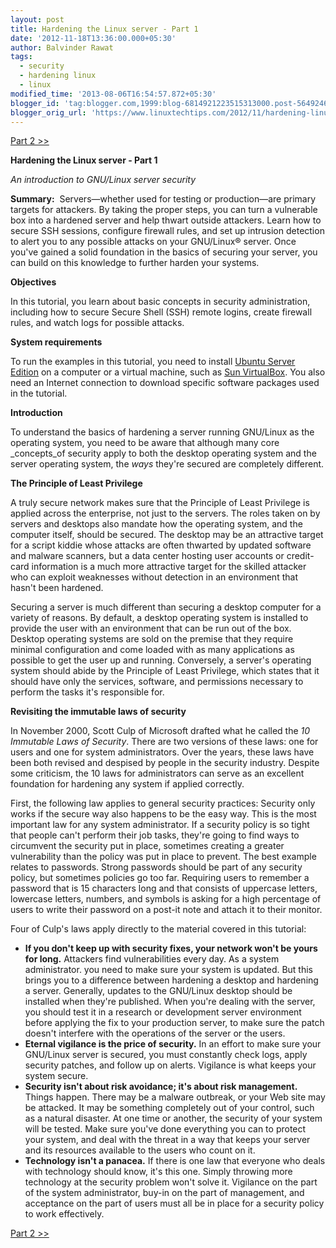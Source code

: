 ```yaml
---
layout: post
title: Hardening the Linux server - Part 1
date: '2012-11-18T13:36:00.000+05:30'
author: Balvinder Rawat
tags:
  - security
  - hardening linux
  - linux
modified_time: '2013-08-06T16:54:57.872+05:30'
blogger_id: 'tag:blogger.com,1999:blog-6814921223515313000.post-5649246183215613968'
blogger_orig_url: 'https://www.linuxtechtips.com/2012/11/hardening-linux-server.html'
---
```

[Part 2 >>][1]

  

**Hardening the Linux server - Part 1**

_An introduction to GNU/Linux server security_

  

**Summary:**  Servers—whether used for testing or production—are primary targets for attackers. By taking the proper steps, you can turn a vulnerable box into a hardened server and help thwart outside attackers. Learn how to secure SSH sessions, configure firewall rules, and set up intrusion detection to alert you to any possible attacks on your GNU/Linux® server. Once you've gained a solid foundation in the basics of securing your server, you can build on this knowledge to further harden your systems.

  

**Objectives**

In this tutorial, you learn about basic concepts in security administration, including how to secure Secure Shell (SSH) remote logins, create firewall rules, and watch logs for possible attacks.

  

**System requirements**

To run the examples in this tutorial, you need to install [Ubuntu Server Edition][2] on a computer or a virtual machine, such as [Sun VirtualBox][3]. You also need an Internet connection to download specific software packages used in the tutorial.

  

  

**Introduction**

To understand the basics of hardening a server running GNU/Linux as the operating system, you need to be aware that although many core _concepts_of security apply to both the desktop operating system and the server operating system, the _ways_ they're secured are completely different.

  

**The Principle of Least Privilege**

A truly secure network makes sure that the Principle of Least Privilege is applied across the enterprise, not just to the servers. The roles taken on by servers and desktops also mandate how the operating system, and the computer itself, should be secured. The desktop may be an attractive target for a script kiddie whose attacks are often thwarted by updated software and malware scanners, but a data center hosting user accounts or credit-card information is a much more attractive target for the skilled attacker who can exploit weaknesses without detection in an environment that hasn't been hardened.

  

  

  

Securing a server is much different than securing a desktop computer for a variety of reasons. By default, a desktop operating system is installed to provide the user with an environment that can be run out of the box. Desktop operating systems are sold on the premise that they require minimal configuration and come loaded with as many applications as possible to get the user up and running. Conversely, a server's operating system should abide by the Principle of Least Privilege, which states that it should have only the services, software, and permissions necessary to perform the tasks it's responsible for.

  

  

**Revisiting the immutable laws of security**

In November 2000, Scott Culp of Microsoft drafted what he called the _10 Immutable Laws of Security_. There are two versions of these laws: one for users and one for system administrators. Over the years, these laws have been both revised and despised by people in the security industry. Despite some criticism, the 10 laws for administrators can serve as an excellent foundation for hardening any system if applied correctly.

First, the following law applies to general security practices: Security only works if the secure way also happens to be the easy way. This is the most important law for any system administrator. If a security policy is so tight that people can't perform their job tasks, they're going to find ways to circumvent the security put in place, sometimes creating a greater vulnerability than the policy was put in place to prevent. The best example relates to passwords. Strong passwords should be part of any security policy, but sometimes policies go too far. Requiring users to remember a password that is 15 characters long and that consists of uppercase letters, lowercase letters, numbers, and symbols is asking for a high percentage of users to write their password on a post-it note and attach it to their monitor.

Four of Culp's laws apply directly to the material covered in this tutorial:

*   **If you don't keep up with security fixes, your network won't be yours for long.** Attackers find vulnerabilities every day. As a system administrator. you need to make sure your system is updated. But this brings you to a difference between hardening a desktop and hardening a server. Generally, updates to the GNU/Linux desktop should be installed when they're published. When you're dealing with the server, you should test it in a research or development server environment before applying the fix to your production server, to make sure the patch doesn't interfere with the operations of the server or the users.
*   **Eternal vigilance is the price of security.** In an effort to make sure your GNU/Linux server is secured, you must constantly check logs, apply security patches, and follow up on alerts. Vigilance is what keeps your system secure.
*   **Security isn't about risk avoidance; it's about risk management.** Things happen. There may be a malware outbreak, or your Web site may be attacked. It may be something completely out of your control, such as a natural disaster. At one time or another, the security of your system will be tested. Make sure you've done everything you can to protect your system, and deal with the threat in a way that keeps your server and its resources available to the users who count on it.
*   **Technology isn't a panacea.** If there is one law that everyone who deals with technology should know, it's this one. Simply throwing more technology at the security problem won't solve it. Vigilance on the part of the system administrator, buy-in on the part of management, and acceptance on the part of users must all be in place for a security policy to work effectively.

[Part 2 >>][4]

[1]: http://www.linuxtechtips.com/2012/12/hardening-linux-server-part-2.html
[2]: http://www.ubuntu.com/getubuntu/download
[3]: http://www.virtualbox.org/
[4]: http://www.linuxtechtips.com/2012/12/hardening-linux-server-part-2.html


